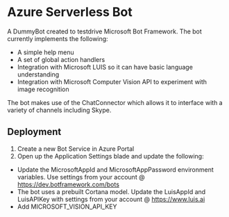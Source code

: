 # Azure Serverless Bot

A DummyBot created to testdrive Microsoft Bot Framework.
The bot currently implements the following:
* A simple help menu
* A set of global action handlers
* Integration with Microsoft LUIS so it can have basic language understanding
* Integration with Microsoft Computer Vision API to experiment with image recognition

The bot makes use of the ChatConnector which allows it to interface with a variety of channels including Skype.

## Deployment
1. Create a new Bot Service in Azure Portal
2. Open up the Application Settings blade and update the following:
  * Update the MicrosoftAppId and MicrosoftAppPassword environment variables.  Use settings from your account @ https://dev.botframework.com/bots
  * The bot uses a prebuilt Cortana model.  Update the LuisAppId and LuisAPIKey with settings from your account @ https://www.luis.ai
  * Add MICROSOFT_VISION_API_KEY
